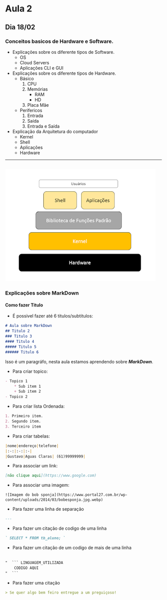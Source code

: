 # Aula 2

## Dia 18/02

### Conceitos basicos de Hardware e Software.

- Explicações sobre os diferente tipos de Software.
  - OS
  - Cloud Servers
  - Aplicações CLI e GUI
- Explicaçôes sobre os diferente tipos de Hardware.
  - Básico
    1. CPU
    1. Memórias
       - RAM
       - HD
    1. Placa Mãe
  - Perifericos
    1. Entrada
    2. Saída
    3. Entrada e Saída
- Explicação da Arquitetura do computador
  - Kernel
  - Shell
  - Aplicações
  - Hardware

---

## ![Arquitetura de OS](https://github.com/biano14/Python2024/blob/desenvolvimento/img/arquitetura-linux.png)

### Explicações sobre MarkDown

#### Como fazer Titulo

- É possivel fazer até 6 titulos/subtitulos:

```MarkDown
# Aula sobre MarkDown
## Titulo 2
### Titulo 3
#### Titulo 4
##### Titulo 5
###### Titulo 6
```

Isso é um paragráfo, nesta aula estamos aprendendo sobre _**MarkDown**_.

- Para criar topico:

```MarkDown
- Topico 1
    * Sub item 1
    + Sub item 2
- Topico 2
```

- Para criar lista Ordenada:

```Markdown
1. Primeiro item.
2. Segundo item.
3. Terceiro item
```

- Para criar tabelas:

```Markdown
|nome|endereço|telefone|
|:-:|:-:|:-|
|Gustavo|Aguas Claras| (61)99999999|
```

- Para associar um link:

```Markdown
[não clique aqui](https://www.google.com)
```

- Para associar uma imagem:

```
![Imagem do bob sponja](https://www.portal27.com.br/wp-content/uploads/2014/03/bobesponja.jpg.webp)
```

- Para fazer uma linha de separação

```Markdown
---
```

- Para fazer um citação de codigo de uma linha

```Markdown
` SELECT * FROM tb_aluno; `
```

- Para fazer um citação de um codigo de mais de uma linha

````Markdown

"  ``` LINGUAGEM_UTILIZADA
    CODIGO AQUI
"  ```

````

- Para fazer uma citação

```Markdown
> Se quer algo bem feiro entregue a um preguiçoso!
```
